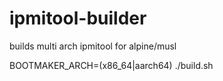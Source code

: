 ipmitool-builder
================

builds multi arch ipmitool for alpine/musl

BOOTMAKER_ARCH=(x86_64|aarch64) ./build.sh
